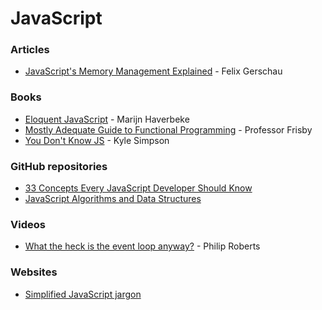 # JavaScript

### Articles

* [JavaScript's Memory Management Explained](https://felixgerschau.com/javascript-memory-management/) - Felix Gerschau

### Books

* [Eloquent JavaScript](https://eloquentjavascript.net/) - Marijn Haverbeke
* [Mostly Adequate Guide to Functional Programming](https://mostly-adequate.gitbooks.io/mostly-adequate-guide/content/) - Professor Frisby
* [You Don't Know JS](https://github.com/getify/You-Dont-Know-JS) - Kyle Simpson

### GitHub repositories

* [33 Concepts Every JavaScript Developer Should Know](https://github.com/leonardomso/33-js-concepts)
* [JavaScript Algorithms and Data Structures](https://github.com/trekhleb/javascript-algorithms)

### Videos

* [What the heck is the event loop anyway?](https://www.youtube.com/watch?v=8aGhZQkoFbQ) - Philip Roberts

### Websites

* [Simplified JavaScript jargon](https://jargon.js.org/)



